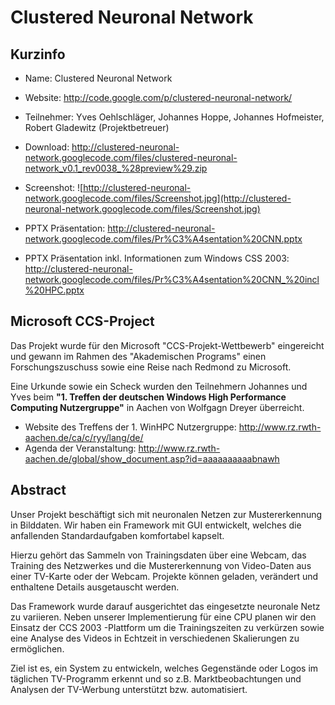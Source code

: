 # Clustered Neuronal Network #

## Kurzinfo ##

  * Name: Clustered Neuronal Network
  * Website: http://code.google.com/p/clustered-neuronal-network/
  * Teilnehmer: Yves Oehlschläger, Johannes Hoppe, Johannes Hofmeister, Robert Gladewitz (Projektbetreuer)
  * Download: http://clustered-neuronal-network.googlecode.com/files/clustered-neuronal-network_v0.1_rev0038_%28preview%29.zip
  * Screenshot: ![http://clustered-neuronal-network.googlecode.com/files/Screenshot.jpg](http://clustered-neuronal-network.googlecode.com/files/Screenshot.jpg)

  * PPTX Präsentation: http://clustered-neuronal-network.googlecode.com/files/Pr%C3%A4sentation%20CNN.pptx
  * PPTX Präsentation inkl. Informationen zum Windows CSS 2003: http://clustered-neuronal-network.googlecode.com/files/Pr%C3%A4sentation%20CNN_%20incl%20HPC.pptx


## Microsoft CCS-Project ##

Das Projekt wurde für den Microsoft "CCS-Projekt-Wettbewerb" eingereicht und gewann im Rahmen des "Akademischen Programs" einen Forschungszuschuss sowie eine Reise nach Redmond zu Microsoft.

Eine Urkunde sowie ein Scheck wurden den Teilnehmern Johannes und Yves beim **"1. Treffen der deutschen Windows High Performance Computing Nutzergruppe"** in Aachen von Wolfgagn Dreyer überreicht.

  * Website des Treffens der 1. WinHPC Nutzergruppe: http://www.rz.rwth-aachen.de/ca/c/ryy/lang/de/
  * Agenda der Veranstaltung: http://www.rz.rwth-aachen.de/global/show_document.asp?id=aaaaaaaaaabnawh


## Abstract ##

Unser Projekt beschäftigt sich mit neuronalen Netzen zur Mustererkennung in Bilddaten. Wir haben ein Framework mit GUI entwickelt, welches die anfallenden Standardaufgaben komfortabel kapselt.

Hierzu gehört das Sammeln von Trainingsdaten über eine Webcam, das Training des Netzwerkes und die Mustererkennung von Video-Daten aus einer TV-Karte oder der Webcam. Projekte können geladen, verändert und enthaltene Details ausgetauscht werden.

Das Framework wurde darauf ausgerichtet das eingesetzte neuronale Netz zu variieren. Neben unserer Implementierung für eine CPU planen wir den Einsatz der CCS 2003 -Plattform um die Trainingszeiten zu verkürzen sowie eine Analyse des Videos in Echtzeit in verschiedenen Skalierungen zu ermöglichen.

Ziel ist es, ein System zu entwickeln, welches Gegenstände oder Logos im täglichen TV-Programm erkennt und so z.B. Marktbeobachtungen und Analysen der TV-Werbung unterstützt bzw. automatisiert.